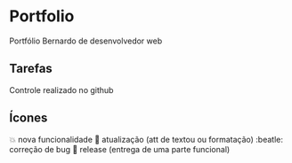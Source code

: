 # Portfolio
Portfólio Bernardo de desenvolvedor web

## Tarefas

Controle realizado no github

## Ícones

:boom: nova funcionalidade 
:eyes: atualização (att de textou ou formatação)
:beatle: correção de bug 
:checkered_flag: release (entrega de uma parte funcional)